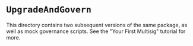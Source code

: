 # `UpgradeAndGovern`

This directory contains two subsequent versions of the same package, as well as mock governance scripts.
See the "Your First Multisig" tutorial for more.
